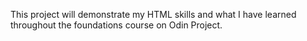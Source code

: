 This project will demonstrate my HTML skills and what I have learned throughout the foundations course on Odin Project.
